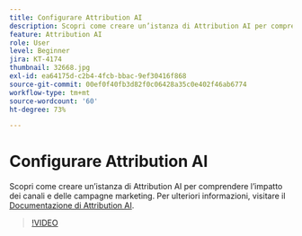 ```yaml
---
title: Configurare Attribution AI
description: Scopri come creare un’istanza di Attribution AI per comprendere l’impatto dei canali e delle campagne marketing.
feature: Attribution AI
role: User
level: Beginner
jira: KT-4174
thumbnail: 32668.jpg
exl-id: ea64175d-c2b4-4fcb-bbac-9ef30416f868
source-git-commit: 00ef0f40fb3d82f0c06428a35c0e402f46ab6774
workflow-type: tm+mt
source-wordcount: '60'
ht-degree: 73%

---
```


# Configurare Attribution AI

Scopri come creare un’istanza di Attribution AI per comprendere l’impatto dei canali e delle campagne marketing. Per ulteriori informazioni, visitare il [Documentazione di Attribution AI](https://experienceleague.adobe.com/docs/experience-platform/intelligent-services/attribution-ai/overview.html).

>[!VIDEO](https://video.tv.adobe.com/v/32668?learn=on)
